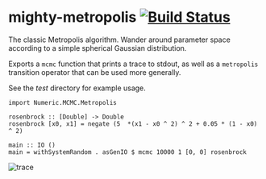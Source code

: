 # mighty-metropolis [![Build Status](https://secure.travis-ci.org/jtobin/mighty-metropolis.png)](http://travis-ci.org/jtobin/mighty-metropolis)

The classic Metropolis algorithm.  Wander around parameter space according to a
simple spherical Gaussian distribution.

Exports a `mcmc` function that prints a trace to stdout, as well as a
`metropolis` transition operator that can be used more generally.

See the *test* directory for example usage.

    import Numeric.MCMC.Metropolis

    rosenbrock :: [Double] -> Double
    rosenbrock [x0, x1] = negate (5  *(x1 - x0 ^ 2) ^ 2 + 0.05 * (1 - x0) ^ 2)

    main :: IO ()
    main = withSystemRandom . asGenIO $ mcmc 10000 1 [0, 0] rosenbrock

![trace](https://dl.dropboxusercontent.com/spa/u0s6617yxinm2ca/osecfv_w.png)
